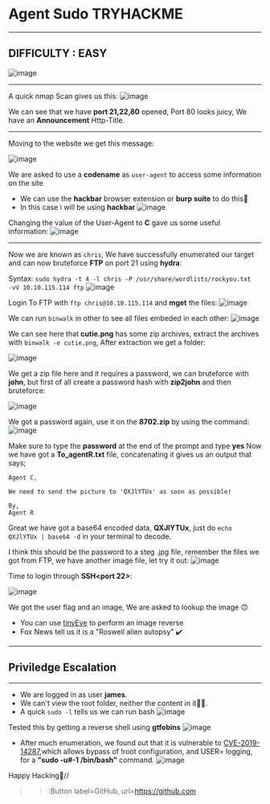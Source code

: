 # Agent Sudo TRYHACKME
***
## DIFFICULTY : EASY
![image](https://github.com/sec-fortress/sec-fortress.github.io/assets/132317714/fa537622-4898-4eb1-a32a-7e255ca2057b)


***

A quick nmap Scan gives us this:
![image](https://github.com/sec-fortress/sec-fortress.github.io/assets/132317714/09b58d7a-6158-4f3a-ac3b-20ea92a959d3)

We can see that we have **port 21,22,80** opened, Port 80 looks juicy, We have an **Announcement** Http-Title.

***

Moving to the website we get this message:

![image](https://github.com/sec-fortress/sec-fortress.github.io/assets/132317714/dfa5a29d-5a91-4219-810d-9428f6481b78)

We are asked to use a **codename** as `user-agent` to access some information on the site
- We can use the **hackbar** browser extension or **burp suite** to do this🤠
- In this case i will be using **hackbar**
![image](https://github.com/sec-fortress/sec-fortress.github.io/assets/132317714/d63bd939-64fd-4118-bf84-5adcef4f2006)

Changing the value of the User-Agent to **C** gave us some useful information:
![image](https://github.com/sec-fortress/sec-fortress.github.io/assets/132317714/d039ae47-add9-44e1-94d3-bcbccb226e58)

***

Now we are known as `chris`, We have successfully enumerated our target and can now bruteforce **FTP** on port 21 using **hydra**:

Syntax: `sudo hydra -t 4 -l chris -P /usr/share/wordlists/rockyou.txt  -vV 10.10.115.114 ftp`
![image](https://github.com/sec-fortress/sec-fortress.github.io/assets/132317714/58627b49-1387-4f86-b125-acb1c87384a3)

Login To FTP with `ftp chris@10.10.115.114` and **mget** the files:
![image](https://github.com/sec-fortress/sec-fortress.github.io/assets/132317714/6bfecaa2-91f8-4fe2-ae88-f4e894fbdbc6)

We can run `binwalk` in other to see all files embeded in each other:
![image](https://github.com/sec-fortress/sec-fortress.github.io/assets/132317714/dd834bb0-9e32-4d0c-a8ff-179b45d857e2)

We can see here that **cutie.png** has some zip archives, extract the archives with `binwalk -e cutie.png`, After extraction we get  a folder:

![image](https://github.com/sec-fortress/sec-fortress.github.io/assets/132317714/ad4b66a8-b0d5-4024-bada-9cd725b879d0)

We get a zip file here and it requires a password, we can bruteforce with **john**, but first of all create a password hash with **zip2john** and then bruteforce:

![image](https://github.com/sec-fortress/sec-fortress.github.io/assets/132317714/398518e4-fa71-4deb-a829-0743abbf258e)

We got a password again, use it on the **8702.zip** by using the command:
![image](https://github.com/sec-fortress/sec-fortress.github.io/assets/132317714/a43f85e1-79d7-4ba1-8642-7db7570c93d6)

Make sure to type the **password** at the end of the prompt and type **yes**
Now we have got a **To_agentR.txt** file, concatenating it gives us an output that says;
```
Agent C,

We need to send the picture to 'QXJlYTUx' as soon as possible!

By,
Agent R
```
Great we have got a base64 encoded data, **QXJlYTUx**, just do `echo QXJlYTUx | base64 -d` in your terminal to decode.

I think this should be the password to a steg .jpg file, remember the files we got from FTP, we have another image file, let try it out:
![image](https://github.com/sec-fortress/sec-fortress.github.io/assets/132317714/8a9aff69-994a-4d98-9609-1622b12808b6)

Time to login through **SSH<port 22>**:

![image](https://github.com/sec-fortress/sec-fortress.github.io/assets/132317714/68032a81-aedd-4e2f-a01c-1b51ad805a9a)

We got the user flag and an image, We are asked to lookup the image 🙃
- You can use [tinyEye](https://tineye.com/) to perform an image reverse
- Fox News tell us it is a "Roswell alien autopsy" ✔️

***
## Priviledge Escalation
***
- We are logged in as user **james**.
- We can't view the root folder, neither the content in it😮‍💨.
- A quick `sudo -l` tells us we can run bash
![image](https://github.com/sec-fortress/sec-fortress.github.io/assets/132317714/58c36527-6bcf-4789-8c54-26b5a45923f1)

Tested this by getting a reverse shell using **gtfobins**
![image](https://github.com/sec-fortress/sec-fortress.github.io/assets/132317714/9a448768-cb64-407f-8b62-d74e4335259b)

- After much enumeration, we found out that it is vulnerable to [CVE-2019-14287](https://cve.mitre.org/cgi-bin/cvename.cgi?name=CVE-2019-14287),which allows bypass of !root configuration, and USER= logging, for a **"sudo -u#-1 /bin/bash"** command.
![image](https://github.com/sec-fortress/sec-fortress.github.io/assets/132317714/bc98d6f8-45dd-4562-9b50-a83df3fb5181)

Happy Hacking🥱//

> > :Button label=GitHub, url=https://github.com
